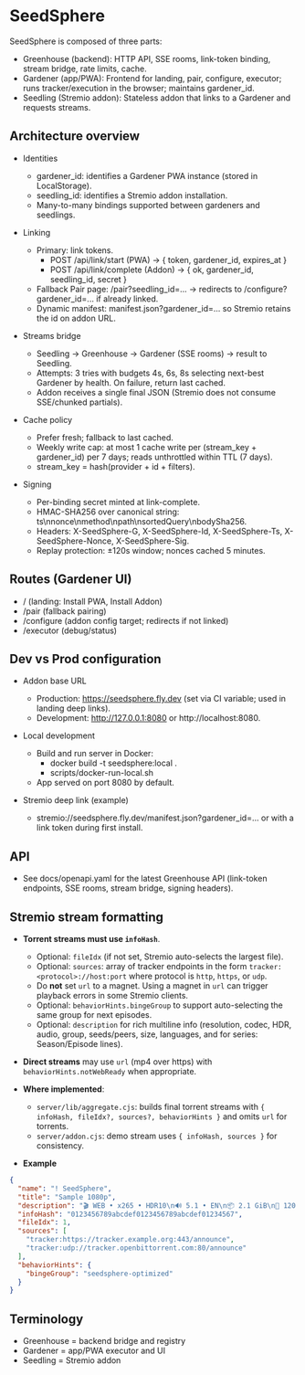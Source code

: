 # SeedSphere

SeedSphere is composed of three parts:

- Greenhouse (backend): HTTP API, SSE rooms, link-token binding, stream bridge, rate limits, cache.
- Gardener (app/PWA): Frontend for landing, pair, configure, executor; runs tracker/execution in the browser; maintains gardener_id.
- Seedling (Stremio addon): Stateless addon that links to a Gardener and requests streams.

## Architecture overview

- Identities
  - gardener_id: identifies a Gardener PWA instance (stored in LocalStorage).
  - seedling_id: identifies a Stremio addon installation.
  - Many-to-many bindings supported between gardeners and seedlings.

- Linking
  - Primary: link tokens.
    - POST /api/link/start (PWA) → { token, gardener_id, expires_at }
    - POST /api/link/complete (Addon) → { ok, gardener_id, seedling_id, secret }
  - Fallback Pair page: /pair?seedling_id=... → redirects to /configure?gardener_id=... if already linked.
  - Dynamic manifest: manifest.json?gardener_id=... so Stremio retains the id on addon URL.

- Streams bridge
  - Seedling → Greenhouse → Gardener (SSE rooms) → result to Seedling.
  - Attempts: 3 tries with budgets 4s, 6s, 8s selecting next-best Gardener by health. On failure, return last cached.
  - Addon receives a single final JSON (Stremio does not consume SSE/chunked partials).

- Cache policy
  - Prefer fresh; fallback to last cached.
  - Weekly write cap: at most 1 cache write per (stream_key + gardener_id) per 7 days; reads unthrottled within TTL (7 days).
  - stream_key = hash(provider + id + filters).

- Signing
  - Per-binding secret minted at link-complete.
  - HMAC-SHA256 over canonical string: ts\nnonce\nmethod\npath\nsortedQuery\nbodySha256.
  - Headers: X-SeedSphere-G, X-SeedSphere-Id, X-SeedSphere-Ts, X-SeedSphere-Nonce, X-SeedSphere-Sig.
  - Replay protection: ±120s window; nonces cached 5 minutes.

## Routes (Gardener UI)

- / (landing: Install PWA, Install Addon)
- /pair (fallback pairing)
- /configure (addon config target; redirects if not linked)
- /executor (debug/status)

## Dev vs Prod configuration

- Addon base URL
  - Production: https://seedsphere.fly.dev (set via CI variable; used in landing deep links).
  - Development: http://127.0.0.1:8080 or http://localhost:8080.

- Local development
  - Build and run server in Docker:
    - docker build -t seedsphere:local .
    - scripts/docker-run-local.sh
  - App served on port 8080 by default.

- Stremio deep link (example)
  - stremio://seedsphere.fly.dev/manifest.json?gardener_id=... or with a link token during first install.

## API

- See docs/openapi.yaml for the latest Greenhouse API (link-token endpoints, SSE rooms, stream bridge, signing headers).

## Stremio stream formatting

- __Torrent streams must use `infoHash`__.
  - Optional: `fileIdx` (if not set, Stremio auto-selects the largest file).
  - Optional: `sources`: array of tracker endpoints in the form `tracker:<protocol>://host:port` where protocol is `http`, `https`, or `udp`.
  - Do __not__ set `url` to a magnet. Using a magnet in `url` can trigger playback errors in some Stremio clients.
  - Optional: `behaviorHints.bingeGroup` to support auto-selecting the same group for next episodes.
  - Optional: `description` for rich multiline info (resolution, codec, HDR, audio, group, seeds/peers, size, languages, and for series: Season/Episode lines).

- __Direct streams__ may use `url` (mp4 over https) with `behaviorHints.notWebReady` when appropriate.

- __Where implemented__:
  - `server/lib/aggregate.cjs`: builds final torrent streams with `{ infoHash, fileIdx?, sources?, behaviorHints }` and omits `url` for torrents.
  - `server/addon.cjs`: demo stream uses `{ infoHash, sources }` for consistency.

- __Example__

```json
{
  "name": "! SeedSphere",
  "title": "Sample 1080p",
  "description": "🎬 WEB • x265 • HDR10\n🔊 5.1 • EN\n📦 2.1 GiB\n🌱 120 • 👥 40\n🗣️ EN\n📺 Season 01\n🎞️ Episode 05",
  "infoHash": "0123456789abcdef0123456789abcdef01234567",
  "fileIdx": 1,
  "sources": [
    "tracker:https://tracker.example.org:443/announce",
    "tracker:udp://tracker.openbittorrent.com:80/announce"
  ],
  "behaviorHints": {
    "bingeGroup": "seedsphere-optimized"
  }
}
```

## Terminology

- Greenhouse = backend bridge and registry
- Gardener = app/PWA executor and UI
- Seedling = Stremio addon
